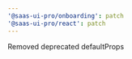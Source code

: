 ```yaml
---
'@saas-ui-pro/onboarding': patch
'@saas-ui-pro/react': patch
---
```


Removed deprecated defaultProps
